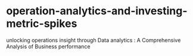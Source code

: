 # operation-analytics-and-investing-metric-spikes
unlocking operations insight through Data analytics : A Comprehensive Analysis of Business performance

